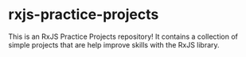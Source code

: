 # rxjs-practice-projects
This is an RxJS Practice Projects repository! 
It contains a collection of simple projects that are help improve skills with the RxJS library.
